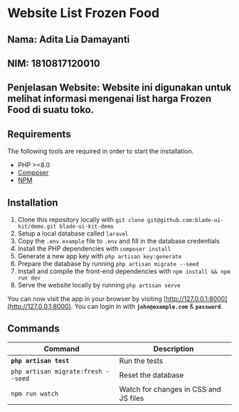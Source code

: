 # Website List Frozen Food
## Nama: Adita Lia Damayanti
## NIM: 1810817120010
## Penjelasan Website: Website ini digunakan untuk melihat informasi mengenai list harga Frozen Food di suatu toko. 

## Requirements

The following tools are required in order to start the installation.

- PHP >=8.0
- [Composer](https://getcomposer.org/download/)
- [NPM](https://docs.npmjs.com/downloading-and-installing-node-js-and-npm)

## Installation

1. Clone this repository locally with `git clone git@github.com:blade-ui-kit/demo.git blade-ui-kit-demo`
2. Setup a local database called `laravel`
3. Copy the `.env.example` file to `.env` and fill in the database credentials
4. Install the PHP dependencies with `composer install`
5. Generate a new app key with `php artisan key:generate`
6. Prepare the database by running `php artisan migrate --seed`
7. Install and compile the front-end dependencies with `npm install && npm run dev`
8. Serve the website locally by running `php artisan serve`

You can now visit the app in your browser by visiting [http://127.0.0.1:8000](http://127.0.0.1:8000). You can login in with **`john@example.com`** & **`password`**.

## Commands

Command | Description
--- | ---
**`php artisan test`** | Run the tests
`php artisan migrate:fresh --seed` | Reset the database
`npm run watch` | Watch for changes in CSS and JS files
